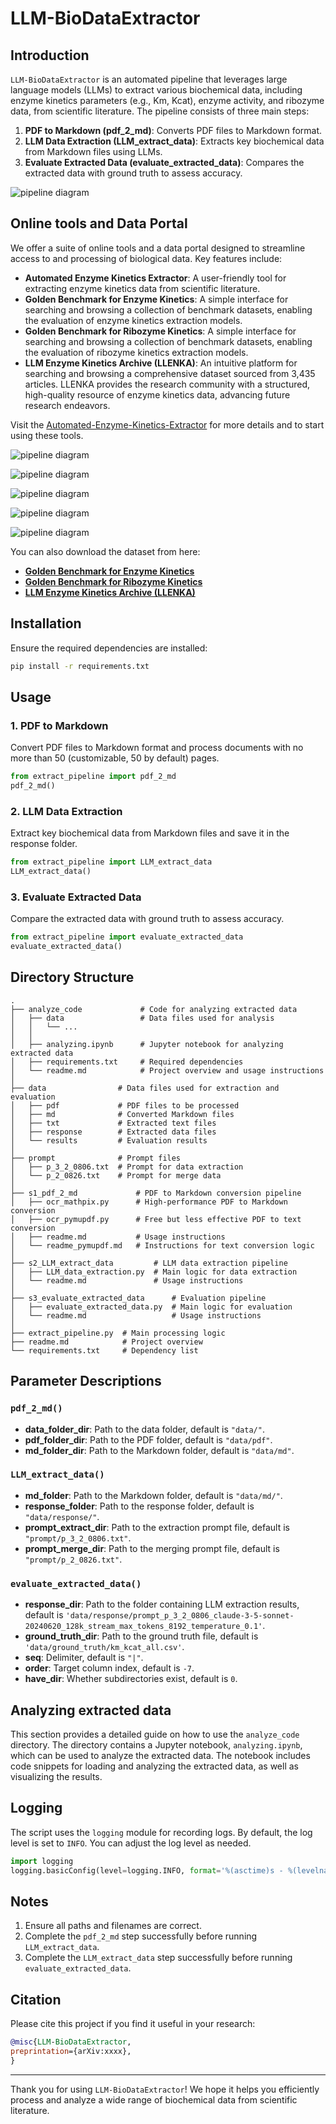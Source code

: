# LLM-BioDataExtractor

## Introduction

`LLM-BioDataExtractor` is an automated pipeline that leverages large language models (LLMs) to extract various biochemical data, including enzyme kinetics parameters (e.g., Km, Kcat), enzyme activity, and ribozyme data, from scientific literature. The pipeline consists of three main steps:

1. **PDF to Markdown (pdf_2_md)**: Converts PDF files to Markdown format.
2. **LLM Data Extraction (LLM_extract_data)**: Extracts key biochemical data from Markdown files using LLMs.
3. **Evaluate Extracted Data (evaluate_extracted_data)**: Compares the extracted data with ground truth to assess accuracy.

![pipeline diagram](figures/image.png)

## Online tools and Data Portal

We offer a suite of online tools and a data portal designed to streamline access to and processing of biological data. Key features include:

- **Automated Enzyme Kinetics Extractor**: A user-friendly tool for extracting enzyme kinetics data from scientific literature.
- **Golden Benchmark for Enzyme Kinetics**: A simple interface for searching and browsing a collection of benchmark datasets, enabling the evaluation of enzyme kinetics extraction models.
- **Golden Benchmark for Ribozyme Kinetics**: A simple interface for searching and browsing a collection of benchmark datasets, enabling the evaluation of ribozyme kinetics extraction models.
- **LLM Enzyme Kinetics Archive (LLENKA)**: An intuitive platform for searching and browsing a comprehensive dataset sourced from 3,435 articles. LLENKA provides the research community with a structured, high-quality resource of enzyme kinetics data, advancing future research endeavors.

Visit the [Automated-Enzyme-Kinetics-Extractor](https://huggingface.co/spaces/jackkuo/Automated-Enzyme-Kinetics-Extractor) for more details and to start using these tools.


![pipeline diagram](figures/img.png)


![pipeline diagram](figures/img_1.png)

![pipeline diagram](figures/img_2.png)

![pipeline diagram](figures/img_3.png)

![pipeline diagram](figures/img_4.png)


You can also download the dataset from here:
- **[Golden Benchmark for Enzyme Kinetics](https://huggingface.co/datasets/jackkuo/LLM-Enzyme-Kinetics-Golden-Benchmark)**
- **[Golden Benchmark for Ribozyme Kinetics](https://huggingface.co/datasets/jackkuo/LLM-Ribozyme-Kinetics-Golden-Benchmark)**
- **[LLM Enzyme Kinetics Archive (LLENKA)](https://huggingface.co/datasets/jackkuo/LLM-Enzyme-Kinetics-Archive-LLENKA)**

## Installation

Ensure the required dependencies are installed:



```bash
pip install -r requirements.txt
```

## Usage

### 1. PDF to Markdown

Convert PDF files to Markdown format and process documents with no more than 50 (customizable, 50 by default) pages.
```python
from extract_pipeline import pdf_2_md
pdf_2_md()
```

### 2. LLM Data Extraction

Extract key biochemical data from Markdown files and save it in the response folder.



```python
from extract_pipeline import LLM_extract_data
LLM_extract_data()
```

### 3. Evaluate Extracted Data

Compare the extracted data with ground truth to assess accuracy.

```python
from extract_pipeline import evaluate_extracted_data
evaluate_extracted_data()
```

## Directory Structure
```
.
├── analyze_code             # Code for analyzing extracted data
│   ├── data                 # Data files used for analysis
│   │   └── ...  
│   │
│   ├── analyzing.ipynb      # Jupyter notebook for analyzing extracted data
│   ├── requirements.txt     # Required dependencies
│   └── readme.md            # Project overview and usage instructions
│
├── data                # Data files used for extraction and evaluation
│   ├── pdf             # PDF files to be processed
│   ├── md              # Converted Markdown files
│   ├── txt             # Extracted text files
│   ├── response        # Extracted data files
│   └── results         # Evaluation results
│
├── prompt              # Prompt files
│   ├── p_3_2_0806.txt  # Prompt for data extraction
│   └── p_2_0826.txt    # Prompt for merge data
│
├── s1_pdf_2_md             # PDF to Markdown conversion pipeline
│   ├── ocr_mathpix.py      # High-performance PDF to Markdown conversion
│   ├── ocr_pymupdf.py      # Free but less effective PDF to text conversion
│   ├── readme.md           # Usage instructions
│   └── readme_pymupdf.md   # Instructions for text conversion logic
│
├── s2_LLM_extract_data         # LLM data extraction pipeline
│   ├── LLM_data_extraction.py  # Main logic for data extraction
│   └── readme.md               # Usage instructions
│
├── s3_evaluate_extracted_data      # Evaluation pipeline
│   ├── evaluate_extracted_data.py  # Main logic for evaluation
│   └── readme.md                   # Usage instructions
│
├── extract_pipeline.py  # Main processing logic
├── readme.md            # Project overview
└── requirements.txt     # Dependency list
```

## Parameter Descriptions

### `pdf_2_md()`

- **data_folder_dir**: Path to the data folder, default is `"data/"`.
- **pdf_folder_dir**: Path to the PDF folder, default is `"data/pdf"`.
- **md_folder_dir**: Path to the Markdown folder, default is `"data/md"`.

### `LLM_extract_data()`

- **md_folder**: Path to the Markdown folder, default is `"data/md/"`.
- **response_folder**: Path to the response folder, default is `"data/response/"`.
- **prompt_extract_dir**: Path to the extraction prompt file, default is `"prompt/p_3_2_0806.txt"`.
- **prompt_merge_dir**: Path to the merging prompt file, default is `"prompt/p_2_0826.txt"`.

### `evaluate_extracted_data()`

- **response_dir**: Path to the folder containing LLM extraction results, default is `'data/response/prompt_p_3_2_0806_claude-3-5-sonnet-20240620_128k_stream_max_tokens_8192_temperature_0.1'`.
- **ground_truth_dir**: Path to the ground truth file, default is `'data/ground_truth/km_kcat_all.csv'`.
- **seq**: Delimiter, default is `"|"`.
- **order**: Target column index, default is `-7`.
- **have_dir**: Whether subdirectories exist, default is `0`.

## Analyzing extracted data 

This section provides a detailed guide on how to use the `analyze_code` directory. The directory contains a Jupyter notebook, `analyzing.ipynb`, which can be used to analyze the extracted data. The notebook includes code snippets for loading and analyzing the extracted data, as well as visualizing the results.


## Logging

The script uses the `logging` module for recording logs. By default, the log level is set to `INFO`. You can adjust the log level as needed.

```python
import logging
logging.basicConfig(level=logging.INFO, format='%(asctime)s - %(levelname)s - %(message)s')
```
## Notes

1. Ensure all paths and filenames are correct.
2. Complete the `pdf_2_md` step successfully before running `LLM_extract_data`.
3. Complete the `LLM_extract_data` step successfully before running `evaluate_extracted_data`.



## Citation
Please cite this project if you find it useful in your research:
```bibtex
@misc{LLM-BioDataExtractor,
preprintation={arXiv:xxxx},
}
```
---

Thank you for using `LLM-BioDataExtractor`! We hope it helps you efficiently process and analyze a wide range of biochemical data from scientific literature.
